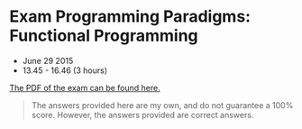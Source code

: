 # Exam Programming Paradigms: Functional Programming
* June 29 2015
* 13.45 - 16.46 (3 hours)

[The PDF of the exam can be found here.]
> The answers provided here are my own, and do not guarantee a 100% score.
> However, the answers provided are correct answers.

[The PDF of the exam can be found here.]:https://samenvattingen.inter-actief.utwente.nl/index.php/Functional_Programming
